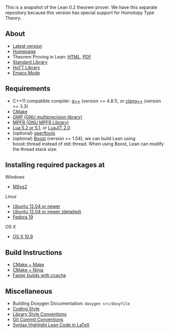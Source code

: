 This is a snapshot of the Lean 0.2 theorem prover.
We have this separate repository because this version has special support for Homotopy Type Theory.

About
-----
- [Latest version](https://github.com/leanprover/lean)
- [Homepage](http://leanprover.github.io)
- Theorem Proving in Lean: [HTML](http://leanprover.github.io/tutorial/index.html), [PDF](http://leanprover.github.io/tutorial/tutorial.pdf)
- [Standard Library](library/library.md)
- [HoTT Library](hott/hott.md)
- [Emacs Mode](src/emacs/README.md)

Requirements
------------

- C++11 compatible compiler: [g++](http://gcc.gnu.org/) (version >= 4.8.1), or [clang++](http://clang.llvm.org/cxx_status.html) (version >= 3.3)
- [CMake](http://www.cmake.org)
- [GMP (GNU multiprecision library)](http://gmplib.org/)
- [MPFR (GNU MPFR Library)](http://www.mpfr.org/)
- [Lua 5.2 or 5.1](http://www.lua.org), or [LuaJIT 2.0](http://luajit.org)
- (optional) [gperftools](https://code.google.com/p/gperftools/)
- (optional) [Boost](http://www.boost.org) (version >= 1.54), we can
  build Lean using boost::thread instead of std::thread. When using
  Boost, Lean can modify the thread stack size.

Installing required packages at
--------------------------------

_Windows_

- [MSys2](doc/make/msys2.md)

_Linux_

- [Ubuntu 12.04 or newer](doc/make/ubuntu-12.04.md)
- [Ubuntu 12.04 or newer (detailed)](doc/make/ubuntu-12.04-detailed.md)
- [Fedora 19](doc/make/fedora-19.md)

_OS X_

- [OS X 10.9](doc/make/osx-10.9.md)

Build Instructions
------------------

- [CMake + Make](doc/make/cmake_make.md)
- [CMake + Ninja](doc/make/cmake_ninja.md)
- [Faster builds with ccache](doc/make/ccache.md)

Miscellaneous
-------------

- Building Doxygen Documentation: `doxygen src/Doxyfile`
- [Coding Style](doc/coding_style.md)
- [Library Style Conventions](doc/lean/library_style.org)
- [Git Commit Conventions](doc/commit_convention.md)
- [Syntax Highlight Lean Code in LaTeX](extras/latex/lstlean.md)
